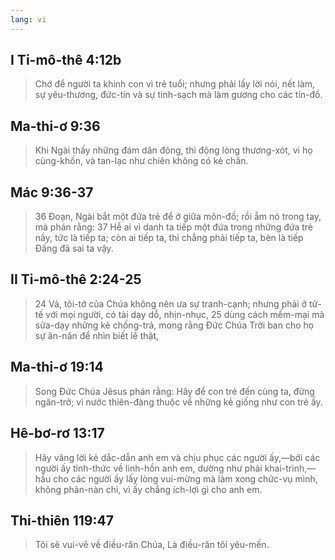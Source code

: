 ```yaml
---
lang: vi
---
```


## I Ti-mô-thê 4:12b

> Chớ để người ta khinh con vì trẻ tuổi; nhưng phải lấy lời nói, nết làm, sự yêu-thương, đức-tin và sự tinh-sạch mà làm gương cho các tín-đồ.

## Ma-thi-ơ 9:36

> Khi Ngài thấy những đám dân đông, thì động lòng thương-xót, vì họ cùng-khốn, và tan-lạc như chiên không có kẻ chăn.

## Mác 9:36-37

> 36 Đoạn, Ngài bắt một đứa trẻ để ở giữa môn-đồ; rồi ẵm nó trong tay, mà phán rằng:
37 Hễ ai vì danh ta tiếp một đứa trong những đứa trẻ nầy, tức là tiếp ta; còn ai tiếp ta, thì chẳng phải tiếp ta, bèn là tiếp Đấng đã sai ta vậy.

## II Ti-mô-thê 2:24-25

> 24 Vả, tôi-tớ của Chúa không nên ưa sự tranh-cạnh; nhưng phải ở tử-tế với mọi người, có tài dạy dỗ, nhịn-nhục,
25 dùng cách mềm-mại mà sửa-dạy những kẻ chống-trả, mong rằng Đức Chúa Trời ban cho họ sự ăn-năn để nhìn biết lẽ thật,

## Ma-thi-ơ 19:14

> Song Đức Chúa Jêsus phán rằng: Hãy để con trẻ đến cùng ta, đừng ngăn-trở; vì nước thiên-đàng thuộc về những kẻ giống như con trẻ ấy.

## Hê-bơ-rơ 13:17

> Hãy vâng lời kẻ dắc-dẫn anh em và chịu phục các người ấy,—bởi các người ấy tỉnh-thức về linh-hồn anh em, dường như phải khai-trình,—hầu cho các người ấy lấy lòng vui-mừng mà làm xong chức-vụ mình, không phàn-nàn chi, vì ấy chẳng ích-lợi gì cho anh em.

## Thi-thiên 119:47

> Tôi sẽ vui-vẻ về điều-răn Chúa, Là điều-răn tôi yêu-mến.
